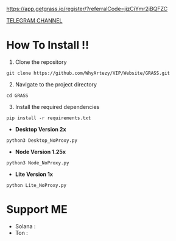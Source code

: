 https://app.getgrass.io/register/?referralCode=jizCiYmr2jBQFZC

[TELEGRAM CHANNEL](https://t.me/airdropfindervip)

# How To Install !!

1. Clone the repository
```
git clone https://github.com/WhyArtezy/VIP/Website/GRASS.git
```
2. Navigate to the project directory
```
cd GRASS
```
3. Install the required dependencies
```
pip install -r requirements.txt
```
- **Desktop Version 2x**
```
python3 Desktop_NoProxy.py
```
- **Node Version 1.25x**
```
python3 Node_NoProxy.py
```
- **Lite Version 1x**
```
python Lite_NoProxy.py
```

# Support ME
- Solana :
- Ton :
